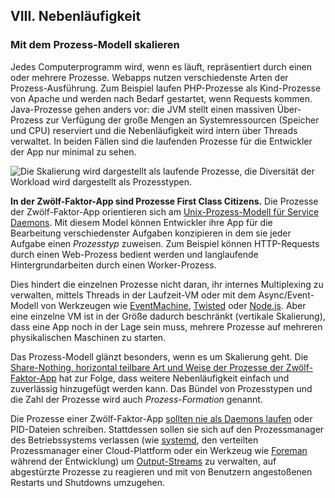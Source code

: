﻿## VIII. Nebenläufigkeit
### Mit dem Prozess-Modell skalieren

Jedes Computerprogramm wird, wenn es läuft, repräsentiert durch einen oder mehrere Prozesse. Webapps nutzen verschiedenste Arten der Prozess-Ausführung. Zum Beispiel laufen PHP-Prozesse als Kind-Prozesse von Apache und werden nach Bedarf gestartet, wenn Requests kommen. Java-Prozesse gehen anders vor: die JVM stellt einen massiven Über-Prozess zur Verfügung der große Mengen an Systemressourcen (Speicher und CPU) reserviert und die Nebenläufigkeit wird intern über Threads verwaltet. In beiden Fällen sind die laufenden Prozesse für die Entwickler der App nur minimal zu sehen.

![Die Skalierung wird dargestellt als laufende Prozesse, die Diversität der Workload wird dargestellt als Prozesstypen.](/images/process-types.png)

**In der Zwölf-Faktor-App sind Prozesse First Class Citizens.** Die Prozesse der Zwölf-Faktor-App orientieren sich am [Unix-Prozess-Modell für Service Daemons](https://adam.herokuapp.com/past/2011/5/9/applying_the_unix_process_model_to_web_apps/). Mit diesem Model können Entwickler ihre App für die Bearbeitung verschiedenster Aufgaben konzipieren in dem sie jeder Aufgabe einen *Prozesstyp* zuweisen. Zum Beispiel können HTTP-Requests durch einen Web-Prozess bedient werden und langlaufende Hintergrundarbeiten durch einen Worker-Prozess.

Dies hindert die einzelnen Prozesse nicht daran, ihr internes Multiplexing zu verwalten, mittels Threads in der Laufzeit-VM oder mit dem Async/Event-Modell von Werkzeugen wie [EventMachine](http://rubyeventmachine.com/), [Twisted](http://twistedmatrix.com/trac/) oder [Node.js](http://nodejs.org/). Aber eine einzelne VM ist in der Größe dadurch beschränkt (vertikale Skalierung), dass eine App noch in der Lage sein muss, mehrere Prozesse auf mehreren physikalischen Maschinen zu starten.

Das Prozess-Modell glänzt besonders, wenn es um Skalierung geht. Die [Share-Nothing, horizontal teilbare Art und Weise der Prozesse der Zwölf-Faktor-App](./processes) hat zur Folge, dass weitere Nebenläufigkeit einfach und zuverlässig hinzugefügt werden kann. Das Bündel von Prozesstypen und die Zahl der Prozesse wird auch *Prozess-Formation* genannt.

Die Prozesse einer Zwölf-Faktor-App [sollten nie als Daemons laufen](http://dustin.github.com/2010/02/28/running-processes.html) oder PID-Dateien schreiben. Stattdessen sollen sie sich auf den Prozessmanager des Betriebssystems verlassen (wie [systemd](https://www.freedesktop.org/wiki/Software/systemd/), den verteilten Prozessmanager einer Cloud-Plattform oder ein Werkzeug wie [Foreman](http://blog.daviddollar.org/2011/05/06/introducing-foreman.html) während der Entwicklung) um [Output-Streams](./logs) zu verwalten, auf abgestürzte Prozesse zu reagieren und mit von Benutzern angestoßenen Restarts und Shutdowns umzugehen.
